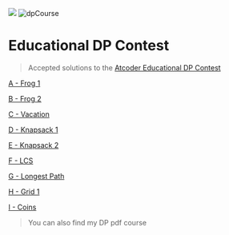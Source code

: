 ![](https://img.atcoder.jp/assets/logo.png)
![dpCourse](https://user-images.githubusercontent.com/94719195/228985617-63fd6196-ef71-4805-af49-8cd483f49a10.png)


# Educational DP Contest

> Accepted solutions to the [Atcoder Educational DP Contest](https://atcoder.jp/contests/dp/tasks)

[A - Frog 1](A%20-%20Frog%201.cpp)

[B - Frog 2](B%20-%20Frog%202.cpp)

[C - Vacation](C%20-%20Vacation.cpp)

[D - Knapsack 1](D%20-%20Knapsack%201.cpp)

[E - Knapsack 2](E%20-%20Knapsack%202.cpp)

[F - LCS](F%20-%20LCS.cpp)

[G - Longest Path](G%20-%20Longest%20Path.cpp)

[H - Grid 1](H%20-%20Grid%201.cpp)

[I - Coins](I%20-%20Coins.cpp)

> You can also find my DP pdf course
